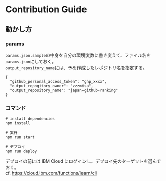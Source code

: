 # Contribution Guide

## 動かし方

### params

`params.json.sample`の中身を自分の環境変数に書き変えて、ファイル名を`params.json`にしておく。  
`output_repository_name`には、予め作成したレポジトリ名を指定する。

```
{
  "github_personal_access_token": "ghp_xxxx",
  "output_repogitory_owner": "zzzmisa",
  "output_repository_name": "japan-github-ranking"
}
```

### コマンド

```
# install dependencies
npm install

# 実行
npm run start

# デプロイ
npm run deploy
```

デプロイの前には IBM Cloud にログインし、デプロイ先のターゲットを選んでおく。  
cf. https://cloud.ibm.com/functions/learn/cli
